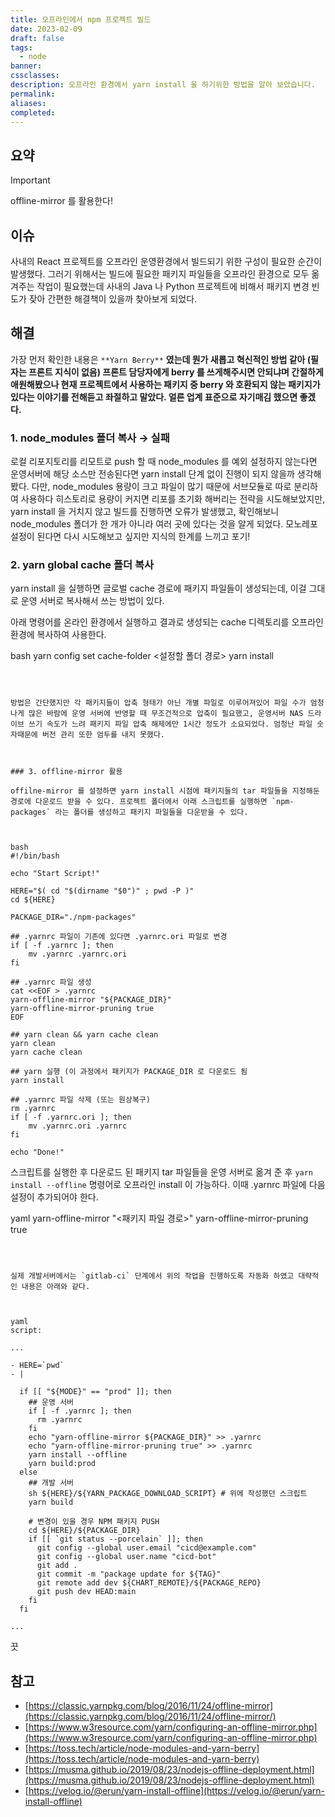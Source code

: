 ```yaml
---
title: 오프라인에서 npm 프로젝트 빌드
date: 2023-02-09
draft: false
tags:
  - node
banner: 
cssclasses: 
description: 오프라인 환경에서 yarn install 을 하기위한 방법을 알아 보았습니다.
permalink: 
aliases: 
completed:
---
```

## 요약

> [!important]  
> offline-mirror 를 활용한다!  

## 이슈

사내의 React 프로젝트를 오프라인 운영환경에서 빌드되기 위한 구성이 필요한 순간이 발생했다. 그러기 위해서는 빌드에 필요한 패키지 파일들을 오프라인 환경으로 모두 옮겨주는 작업이 필요했는데 사내의 Java 나 Python 프로젝트에 비해서 패키지 변경 빈도가 잦아 간편한 해결책이 있을까 찾아보게 되었다.

  

  

## 해결

가장 먼저 확인한 내용은 `**Yarn Berry**` **였는데 뭔가 새롭고 혁신적인 방법 같아 (필자는 프론트 지식이 없음) 프론트 담당자에게 berry 를 쓰게해주시면 안되냐며 간절하게 애원해봤으나 현재 프로젝트에서 사용하는 패키지 중 berry 와 호환되지 않는 패키지가 있다는 이야기를 전해듣고 좌절하고 말았다. 얼른 업계 표준으로 자기매김 했으면 좋겠다.**

  

### 1. node_modules 폴더 복사 → 실패

로컬 리포지토리를 리모트로 push 할 때 node_modules 를 예외 설정하지 않는다면 운영서버에 해당 소스만 전송된다면 yarn install 단계 없이 진행이 되지 않을까 생각해봤다. 다만, node_modules 용량이 크고 파일이 많기 때문에 서브모듈로 따로 분리하여 사용하다 히스토리로 용량이 커지면 리포를 초기화 해버리는 전략을 시도해보았지만, yarn install 을 거치지 않고 빌드를 진행하면 오류가 발생했고, 확인해보니 node_modules 폴더가 한 개가 아니라 여러 곳에 있다는 것을 알게 되었다. 모노레포 설정이 된다면 다시 시도해보고 싶지만 지식의 한계를 느끼고 포기!

  

### 2. yarn global cache 폴더 복사

yarn install 을 실행하면 글로벌 cache 경로에 패키지 파일들이 생성되는데, 이걸 그대로 운영 서버로 복사해서 쓰는 방법이 있다.

  

아래 명령어를 온라인 환경에서 실행하고 결과로 생성되는 cache 디렉토리를 오프라인 환경에 복사하여 사용한다.

  

bash
yarn config set cache-folder <설정할 폴더 경로>
yarn install
```

  

방법은 간단했지만 각 패키지들이 압축 형태가 아닌 개별 파일로 이루어져있어 파일 수가 엄청나게 많은 바람에 운영 서버에 반영할 때 무조건적으로 압축이 필요했고, 운영서버 NAS 드라이브 쓰기 속도가 느려 패키지 파일 압축 해제에만 1시간 정도가 소요되었다. 엄청난 파일 숫자때문에 버전 관리 또한 엄두를 내지 못했다.

  

### 3. offline-mirror 활용

offilne-mirror 를 설정하면 yarn install 시점에 패키지들의 tar 파일들을 지정해둔 경로에 다운로드 받을 수 있다. 프로젝트 폴더에서 아래 스크립트를 실행하면 `npm-packages` 라는 폴더를 생성하고 패키지 파일들을 다운받을 수 있다.

  

bash
#!/bin/bash

echo "Start Script!"

HERE="$( cd "$(dirname "$0")" ; pwd -P )"
cd ${HERE}

PACKAGE_DIR="./npm-packages"

## .yarnrc 파일이 기존에 있다면 .yarnrc.ori 파일로 변경
if [ -f .yarnrc ]; then 
    mv .yarnrc .yarnrc.ori
fi

## .yarnrc 파일 생성
cat <<EOF > .yarnrc
yarn-offline-mirror "${PACKAGE_DIR}"
yarn-offline-mirror-pruning true
EOF

## yarn clean && yarn cache clean
yarn clean
yarn cache clean

## yarn 실행 (이 과정에서 패키지가 PACKAGE_DIR 로 다운로드 됨
yarn install

## .yarnrc 파일 삭제 (또는 원상복구)
rm .yarnrc
if [ -f .yarnrc.ori ]; then 
    mv .yarnrc.ori .yarnrc
fi

echo "Done!"
```

  

스크립트를 실행한 후 다운로드 된 패키지 tar 파일들을 운영 서버로 옮겨 준 후 `yarn install --offline` 명령어로 오프라인 install 이 가능하다. 이때 .yarnrc 파일에 다음 설정이 추가되어야 한다.

  

yaml
yarn-offline-mirror "<패키지 파일 경로>"
yarn-offline-mirror-pruning true
```

  

실제 개발서버에서는 `gitlab-ci` 단계에서 위의 작업을 진행하도록 자동화 하였고 대략적인 내용은 아래와 같다.

  

yaml
script:

...

- HERE=`pwd`
- |

  if [[ "${MODE}" == "prod" ]]; then
    ## 운영 서버
    if [ -f .yarnrc ]; then 
      rm .yarnrc
    fi
    echo "yarn-offline-mirror ${PACKAGE_DIR}" >> .yarnrc
    echo "yarn-offline-mirror-pruning true" >> .yarnrc
    yarn install --offline
    yarn build:prod
  else
    ## 개발 서버
    sh ${HERE}/${YARN_PACKAGE_DOWNLOAD_SCRIPT} # 위에 작성했던 스크립트
    yarn build

    # 변경이 있을 경우 NPM 패키지 PUSH
    cd ${HERE}/${PACKAGE_DIR}
    if [[ `git status --porcelain` ]]; then
      git config --global user.email "cicd@example.com"
      git config --global user.name "cicd-bot"
      git add .
      git commit -m "package update for ${TAG}"
      git remote add dev ${CHART_REMOTE}/${PACKAGE_REPO}
      git push dev HEAD:main
    fi
  fi

...
```

  

끗

## 참고

- [https://classic.yarnpkg.com/blog/2016/11/24/offline-mirror](https://classic.yarnpkg.com/blog/2016/11/24/offline-mirror/)
- [https://www.w3resource.com/yarn/configuring-an-offline-mirror.php](https://www.w3resource.com/yarn/configuring-an-offline-mirror.php)
- [https://toss.tech/article/node-modules-and-yarn-berry](https://toss.tech/article/node-modules-and-yarn-berry)
- [https://musma.github.io/2019/08/23/nodejs-offline-deployment.html](https://musma.github.io/2019/08/23/nodejs-offline-deployment.html)
- [https://velog.io/@erun/yarn-install-offline](https://velog.io/@erun/yarn-install-offline)